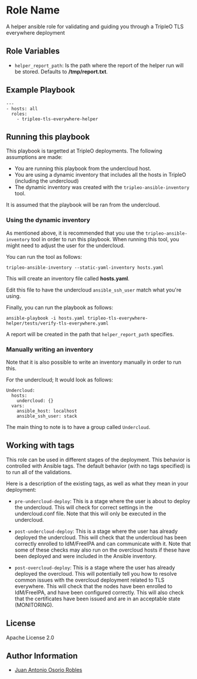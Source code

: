 Role Name
=========

A helper ansible role for validating and guiding you through a TripleO TLS
everywhere deployment


Role Variables
--------------

* `helper_report_path`: Is the path where the report of the helper run will
                        be stored. Defaults to **/tmp/report.txt**.


Example Playbook
----------------

    ---
    - hosts: all
      roles:
        - tripleo-tls-everywhere-helper

Running this playbook
---------------------

This playbook is targetted at TripleO deployments. The following assumptions
are made:

* You are running this playbook from the undercloud host.
* You are using a dynamic inventory that includes all the hosts in TripleO
  (including the undercloud)
* The dynamic inventory was created with the `tripleo-ansible-inventory` tool.

It is assumed that the playbook will be ran from the undercloud.

### Using the dynamic inventory

As mentioned above, it is recommended that you use the
`tripleo-ansible-inventory` tool in order to run this playbook. When running
this tool, you might need to adjust the user for the undercloud.

You can run the tool as follows:

```
tripleo-ansible-inventory --static-yaml-inventory hosts.yaml
```

This will create an inventory file called **hosts.yaml**.

Edit this file to have the undercloud `ansible_ssh_user` match what you're using.

Finally, you can run the playbook as follows:

```
ansible-playbook -i hosts.yaml tripleo-tls-everywhere-helper/tests/verify-tls-everywhere.yaml
```

A report will be created in the path that `helper_report_path` specifies.

### Manually writing an inventory

Note that it is also possible to write an inventory manually in order to run this.

For the undercloud; It would look as follows:

```
Undercloud:
  hosts:
    undercloud: {}
  vars:
    ansible_host: localhost
    ansible_ssh_user: stack
```

The main thing to note is to have a group called `Undercloud`.

Working with tags
-----------------

This role can be used in different stages of the deployment. This behavior is
controlled with Ansible tags. The default behavior (with no tags specified) is
to run all of the validations.

Here is a description of the existing tags, as well as what they mean in your
deployment:

* `pre-undercloud-deploy`: This is a stage where the user is about to deploy the
                           undercloud. This will check for correct settings in
                           the undercloud.conf file. Note that this will only
                           be executed in the undercloud.

* `post-undercloud-deploy`: This is a stage where the user has already deployed
                            the undercloud. This will check that the undercloud
                            has been correctly enrolled to IdM/FreeIPA and can
                            communicate with it. Note that some of these checks
                            may also run on the overcloud hosts if these have
                            been deployed and were included in the Ansible
                            inventory.

* `post-overcloud-deploy`: This is a stage where the user has already deployed
                           the overcloud. This will potentially tell you how
                           to resolve common issues with the overcloud deployment
                           related to TLS everywhere. This will check that the nodes
                           have been enrolled to IdM/FreeIPA, and have
                           been configured correctly. This will also check that
                           the certificates have been issued and are in an
                           acceptable state (MONITORING).

License
-------

Apache License 2.0

Author Information
------------------

* [Juan Antonio Osorio Robles](https://jaormx.github.io/)
